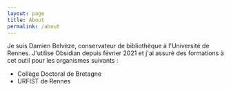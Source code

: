 ```yaml
---
layout: page
title: About
permalink: /about
---
```


Je suis Damien Belvèze, conservateur de bibliothèque à l'Université de Rennes. 
J'utilise Obsidian depuis février 2021 et j'ai assuré des formations à cet outil pour les organismes suivants : 
- Collège Doctoral de Bretagne
- URFIST de Rennes

